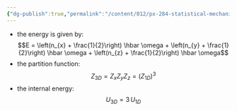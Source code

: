 ```yaml
---
{"dg-publish":true,"permalink":"/content/012/px-284-statistical-mechanics/e-single-particle-partition-function/px-284-e5b-harmonic-oscillator-in-3-d/","noteIcon":"1","created":"2024-11-29T18:14:58.089+00:00","updated":"2025-01-03T12:11:17.060+00:00"}
---
```


- the energy is given by:
$$E = \left(n_{x} + \frac{1}{2}\right) \hbar \omega +  \left(n_{y} + \frac{1}{2}\right) \hbar \omega +  \left(n_{z} + \frac{1}{2}\right) \hbar \omega$$
- the partition function:
$$Z_{3D} = Z_{x} Z_{y} Z_{z} = (Z_{1D})^{3}$$
- the internal energy:
$$U_{3D} = 3\,U_{1D} $$
